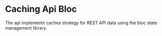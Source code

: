 # Caching Api Bloc 
The api implements caches strategy for REST API data using the bloc state management library. 
